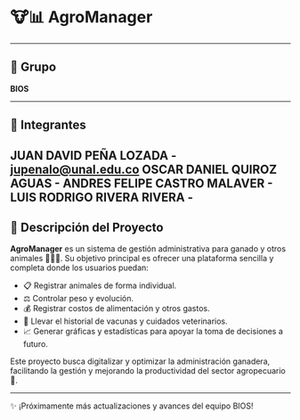 # 🐮📊 **AgroManager**

---

## 👥 Grupo
**BIOS**

---

## 📧 Integrantes
JUAN DAVID PEÑA LOZADA - jupenalo@unal.edu.co
OSCAR DANIEL QUIROZ AGUAS - 
ANDRES FELIPE CASTRO MALAVER -
LUIS RODRIGO RIVERA RIVERA -
---

## 📌 Descripción del Proyecto
**AgroManager** es un sistema de gestión administrativa para ganado y otros animales 🐄🐑🐖. Su objetivo principal es ofrecer una plataforma sencilla y completa donde los usuarios puedan:

- 📋 Registrar animales de forma individual.
- ⚖️ Controlar peso y evolución.
- 💰 Registrar costos de alimentación y otros gastos.
- 💉 Llevar el historial de vacunas y cuidados veterinarios.
- 📈 Generar gráficas y estadísticas para apoyar la toma de decisiones a futuro.

Este proyecto busca digitalizar y optimizar la administración ganadera, facilitando la gestión y mejorando la productividad del sector agropecuario 🌱.

---

✨ ¡Próximamente más actualizaciones y avances del equipo BIOS!

